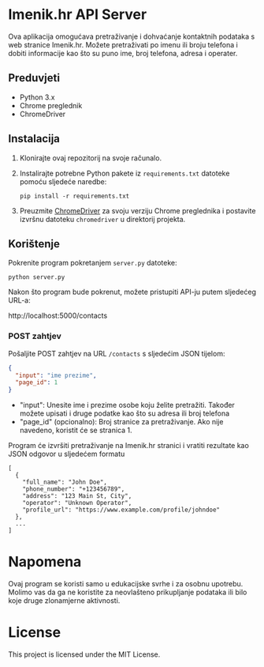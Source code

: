 # Imenik.hr API Server

Ova aplikacija omogućava pretraživanje i dohvaćanje kontaktnih podataka s web stranice Imenik.hr. Možete pretraživati po imenu ili broju telefona i dobiti informacije kao što su puno ime, broj telefona, adresa i operater.

## Preduvjeti

- Python 3.x
- Chrome preglednik
- ChromeDriver

## Instalacija

1. Klonirajte ovaj repozitorij na svoje računalo.

2. Instalirajte potrebne Python pakete iz `requirements.txt` datoteke pomoću sljedeće naredbe:

   ```pip install -r requirements.txt```

3. Preuzmite [ChromeDriver](https://sites.google.com/a/chromium.org/chromedriver/) za svoju verziju Chrome preglednika i postavite izvršnu datoteku `chromedriver` u direktorij projekta.

## Korištenje

Pokrenite program pokretanjem `server.py` datoteke:

```python server.py```

Nakon što program bude pokrenut, možete pristupiti API-ju putem sljedećeg URL-a:

http://localhost:5000/contacts


### POST zahtjev

Pošaljite POST zahtjev na URL `/contacts` s sljedećim JSON tijelom:

```json 
{
  "input": "ime prezime",
  "page_id": 1
}
```

- "input": Unesite ime i prezime osobe koju želite pretražiti. Također možete upisati i druge podatke kao što su adresa ili broj telefona
- "page_id" (opcionalno): Broj stranice za pretraživanje. Ako nije navedeno, koristit će se stranica 1.

Program će izvršiti pretraživanje na Imenik.hr stranici i vratiti rezultate kao JSON odgovor u sljedećem formatu

``` 
[
  {
    "full_name": "John Doe",
    "phone_number": "+123456789",
    "address": "123 Main St, City",
    "operator": "Unknown Operator",
    "profile_url": "https://www.example.com/profile/johndoe"
  },
  ...
]
```

# Napomena
Ovaj program se koristi samo u edukacijske svrhe i za osobnu upotrebu. Molimo vas da ga ne koristite za neovlašteno prikupljanje podataka ili bilo koje druge zlonamjerne aktivnosti.

# License
This project is licensed under the MIT License.

